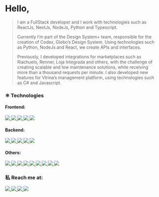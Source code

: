 <h1>Hello,</h1>
<blockquote>
  <p>
    I am a FullStack developer and I work with technologies such as ReactJs, NextJs, NodeJs, Python and Typescript.
  </p>

  <p>
    Currently I’m part of the Design System+ team, responsible for the creation of Codex, Globo’s Design System. Using technologies such as Python, NodeJs and React, we create APIs and interfaces.
  </p>
  
  <p>
  Previously, I developed integrations for marketplaces such as Riachuelo, Renner, Loja Integrada and others, with the challenge of creating scalable and low maintenance solutions, while receiving more than a thousand requests per minute. I also developed new features for Vtrina’s management platform, using technologies such as C# and Javascript.
  </p>
 </blockquote>

### ⚛️ Technologies

#### Frontend:
<a  target="_blank" href="https://www.typescriptlang.org/">
    <img src="https://img.shields.io/badge/typescript%20-%61DAFB33.svg?&style=for-the-badge&logo=typescript&logoColor=black&color=3278C6"/>
  </a>
<a  target="_blank" href="https://nodejs.org/en/">
    <img src="https://img.shields.io/badge/javascript%20-%61DAFB33.svg?&style=for-the-badge&logo=javascript&logoColor=black&color=EFD81D"/>
  </a>
  <a target="_blank" href="https://nextjs.org/">
    <img src="https://img.shields.io/badge/NextJs%20-%61DAFB33.svg?&style=for-the-badge&logo=next.js&logoColor=black&color=F2F2F2"/>
  </a>
  <a target="_blank" href="https://pt-br.reactjs.org/">
    <img src="https://img.shields.io/badge/ReactJs%20-%61DAFB33.svg?&style=for-the-badge&logo=react&logoColor=black&color=61DAFB"/>
  </a>
  <a target="_blank" href="https://vuejs.org/">
    <img src="https://img.shields.io/badge/Vue.js%20-%61DAFB33.svg?&style=for-the-badge&logo=vue.js&logoColor=black&color=059587"/>
  </a>
  
  
#### Backend:

<div>
   <a  target="_blank" href="https://nodejs.org/en/">
    <img src="https://img.shields.io/badge/NodeJs%20-%61DAFB33.svg?&style=for-the-badge&logo=node.js&logoColor=white&color=75AC64"/>
  </a>
  <a  target="_blank" href="https://www.fastify.io/">
    <img src="https://img.shields.io/badge/Fastify%20-%61DAFB33.svg?&style=for-the-badge&logo=fastify&logoColor=black&color=FAFAFA"/>
  </a>
  <a target="_blank" href="https://python.org/">
    <img src="https://img.shields.io/badge/Python%20-%F5D547.svg?&style=for-the-badge&logo=python&logoColor=black&color=F5D547"/>
  </a>
  
  <a target="_blank" href="https://fastapi.tiangolo.com/">
    <img src="https://img.shields.io/badge/FastApi%20-%F5D547.svg?&style=for-the-badge&logo=fastapi&logoColor=black&color=059587"/>
  </a>
  <a target="_blank" href="https://flask.palletsprojects.com/">
    <img src="https://img.shields.io/badge/Flask%20-%F5D547.svg?&style=for-the-badge&logo=flask&logoColor=black&color=F2F2F2"/>
  </a>

#### Others:

  <a  target="_blank" href="https://www.docker.com/">
    <img src="https://img.shields.io/badge/docker%20-%61DAFB33.svg?&style=for-the-badge&logo=docker&logoColor=black&color=3278C6"/>
  </a>
  <a  target="_blank" href="https://www.terraform.io/">
    <img src="https://img.shields.io/badge/terraform%20-%61DAFB33.svg?&style=for-the-badge&logo=terraform&logoColor=black&color=7B42BC"/>
  </a>
  <a  target="_blank" href="https://www.postgresql.org/">
    <img src="https://img.shields.io/badge/Postgresql%20-%61DAFB33.svg?&style=for-the-badge&logo=postgresql&logoColor=white&color=336791"/>
  </a>
  <a  target="_blank" href="https://www.prisma.io/">
    <img src="https://img.shields.io/badge/Prisma%20-%61DAFB33.svg?&style=for-the-badge&logo=prisma&logoColor=black&color=FAFAFA"/>
  </a>
  <a  target="_blank" href="https://www.mongodb.com">
    <img src="https://img.shields.io/badge/MongoDb%20-%61DAFB33.svg?&style=for-the-badge&logo=mongodb&logoColor=white&color=023430"/>
  </a>
   <a  target="_blank" href="https://git-scm.com/">
    <img src="https://img.shields.io/badge/Git%20-%61DAFB33.svg?&style=for-the-badge&logo=git&logoColor=white&color=F54D27"/>
  </a>
  <a  target="_blank" href="https://vitest.dev">
    <img src="https://img.shields.io/badge/Vitest%20-%61DAFB33.svg?&style=for-the-badge&logo=vitest&logoColor=white&color=dab40b"/>
  </a>
  <a  target="_blank" href="https://testing-library.com">
    <img src="https://img.shields.io/badge/Testing Library%20-%61DAFB33.svg?&style=for-the-badge&logo=testing-library&logoColor=white&color=fd4544"/>
  </a>
  <a  target="_blank" href="https://jestjs.io/pt-BR">
    <img src="https://img.shields.io/badge/Jest%20-%61DAFB33.svg?&style=for-the-badge&logo=jest&logoColor=white&color=c21325"/>
  </a>
  
### 私 Reach me at:
<div>
  <a  target="_blank" href="https://www.instagram.com/leooluize/">
    <img src="https://img.shields.io/badge/Instagram%20-%61DAFB33.svg?&style=for-the-badge&logo=instagram&logoColor=white&color=161B22"/>
  </a>
  <a target="_new" href="https://www.linkedin.com/in/leonardoluize/">
    <img src="https://img.shields.io/badge/Linkedin%20-%61DAFB33.svg?&style=for-the-badge&logo=linkedin&logoColor=white&color=161B22"/>
  </a>
  <a target="_new" href="https://read.cv/leonardo_luize">
    <img src="https://img.shields.io/badge/Read.Cv%20-%61DAFB33.svg?&style=for-the-badge&logo=readcv&logoColor=white&color=161B22"/>
  </a>
  <a target="_new" href="mailto:leonardo.luize2@gmail.com">
    <img src="https://img.shields.io/badge/Email%20-%61DAFB33.svg?&style=for-the-badge&logo=gmail&logoColor=white&color=161B22"/>
  </a>
</div>

